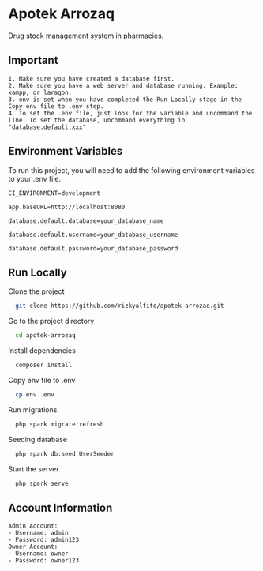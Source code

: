 
# Apotek Arrozaq

Drug stock management system in pharmacies.


## Important

    1. Make sure you have created a database first.
    2. Make sure you have a web server and database running. Example: xampp, or laragon.
    3. env is set when you have completed the Run Locally stage in the Copy env file to .env step.
    4. To set the .env file, just look for the variable and uncommand the line. To set the database, uncommand everything in "database.default.xxx"
## Environment Variables

To run this project, you will need to add the following environment variables to your .env file.

`CI_ENVIRONMENT=development`

`app.baseURL=http://localhost:8080`

`database.default.database=your_database_name`

`database.default.username=your_database_username`

`database.default.password=your_database_password`


## Run Locally

Clone the project

```bash
  git clone https://github.com/rizkyalfito/apotek-arrozaq.git
```

Go to the project directory

```bash
  cd apotek-arrozaq
```

Install dependencies

```bash
  composer install
```

Copy env file to .env

```bash
  cp env .env
```

Run migrations

```bash
  php spark migrate:refresh
```

Seeding database

```bash
  php spark db:seed UserSeeder
```

Start the server

```bash
  php spark serve
```

## Account Information
    Admin Account:
    - Username: admin
    - Password: admin123 
    Owner Account:
    - Username: owner
    - Password: owner123

